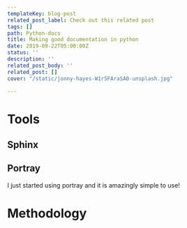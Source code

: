 ```yaml
---
templateKey: blog-post
related_post_label: Check out this related post
tags: []
path: Python-docs
title: Making good documentation in python
date: 2019-09-22T05:00:00Z
status: ''
description: ''
related_post_body: ''
related_post: []
cover: "/static/jonny-hayes-W1r5FAraSA0-unsplash.jpg"

---
```

# Tools

## Sphinx

## Portray

I just started using portray and it is amazingly simple to use!

# Methodology
